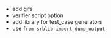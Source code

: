 - add gifs
- verifier script option
- add library for test_case generators
- use `from srblib import dump_output`
